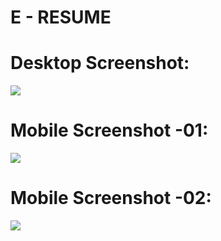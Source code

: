 # E - RESUME

# Desktop Screenshot:
<img src="https://github.com/agendaxd276/e-resume/blob/main/screenshots/Screenshot%202021-05-25%20at%2010.12.28%20AM.png">

# Mobile Screenshot -01:  
<img src="https://github.com/agendaxd276/e-resume/blob/main/screenshots/Screenshot%202021-05-25%20at%2010.13.19%20AM.png">

# Mobile Screenshot -02:
<img src="https://github.com/agendaxd276/e-resume/blob/main/screenshots/Screenshot%202021-05-25%20at%2010.13.26%20AM.png">




